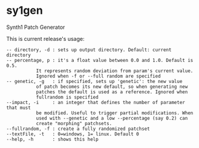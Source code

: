 sy1gen
======

Synth1 Patch Generator

This is current release's usage:

	-- directory, -d : sets up output directory. Default: current directory
	-- percentage, p : it's a float value between 0.0 and 1.0. Default is 0.5.
			   It represents random deviation from param's current value.
			   Ignored when -f or --full random are specified
	-- genetic, -g   : if specified, sets up 'genetic': the new value
			   of patch becomes its new default, so when generating new
			   patches the default is used as a reference. Ignored when
			   fullrandom is specified
	--impact, -i     : an integer that defines the number of parameter that must
			   be modified. Useful to trigger partial modifications. When
			   used with --genetic and a low --percentage (say 0.2) can
			   create "morphing" patchsets.
	--fullrandom, -f : create a fully randomized patchset
	--textFile, -t   : 0=windows, 1= linux. Default 0
	--help, -h       : shows this help

